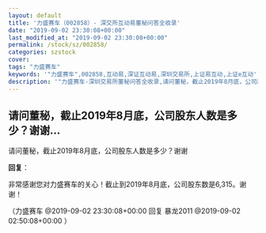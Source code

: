 ```yaml
---
layout: default
title: '力盛赛车（002858）- 深交所互动易董秘问答全收录'
date: "2019-09-02 23:30:08+00:00"
last_modified_at: "2019-09-02 23:30:08+00:00"
permalink: /stock/sz/002858/
categories: szstock
cover: 
tags: "力盛赛车"
keywords: '"力盛赛车",002858,互动易,深证互动易,深圳交易所,上证易互动,上证e互动'
description: '"力盛赛车-深圳交易所董秘问答全收录,请问董秘，截止2019年8月底，公司股东人数是多少？谢谢"'
---
```


## 请问董秘，截止2019年8月底，公司股东人数是多少？谢谢...

请问董秘，截止2019年8月底，公司股东人数是多少？谢谢

**回复**：

非常感谢您对力盛赛车的关心！截止到2019年8月底，公司股东数是6,315。谢谢！ 

（力盛赛车  @2019-09-02 23:30:08+00:00 回复 暴龙2011  @2019-09-02 02:50:08+00:00 ）

